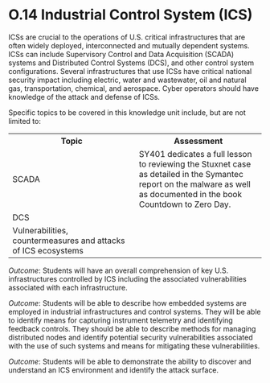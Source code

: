 # O.14 Industrial Control System (ICS)

ICSs are crucial to the operations of U.S. critical infrastructures that
are often widely deployed, interconnected and mutually dependent
systems. ICSs can include Supervisory Control and Data Acquisition
(SCADA) systems and Distributed Control Systems (DCS), and other control
system configurations. Several infrastructures that use ICSs have
critical national security impact including electric, water and
wastewater, oil and natural gas, transportation, chemical, and
aerospace. Cyber operators should have knowledge of the attack and
defense of ICSs.

Specific topics to be covered in this knowledge unit include, but are
not limited to:

<table>
	<tbody>
		<tr>
			<th>Topic</th>
			<th>Assessment</th>
		</tr>
		<tr>
			<td width="50%">SCADA</td>
			<td width="50%">SY401 dedicates a full lesson to reviewing the Stuxnet case as detailed in the Symantec report on the malware as well as documented in the book Countdown to Zero Day.</td>
		</tr>
		<tr>
			<td width="50%">DCS</td>
			<td width="50%"></td>
		</tr>
		<tr>
			<td width="50%">Vulnerabilities, countermeasures and attacks of ICS ecosystems</td>
			<td width="50%"></td>
		</tr>
	</tbody>
</table>

*Outcome*: Students will have an overall comprehension of key U.S.
infrastructures controlled by ICS including the associated
vulnerabilities associated with each infrastructure.

*Outcome*: Students will be able to describe how embedded systems are
employed in industrial infrastructures and control systems. They will be
able to identify means for capturing instrument telemetry and
identifying feedback controls. They should be able to describe methods
for managing distributed nodes and identify potential security
vulnerabilities associated with the use of such systems and means for
mitigating these vulnerabilities.

*Outcome*: Students will be able to demonstrate the ability to discover
and understand an ICS environment and identify the attack surface.
